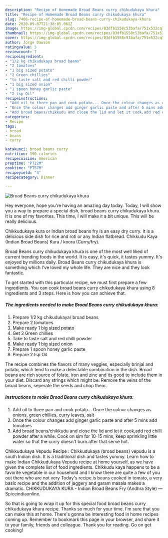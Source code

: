 ```yaml
---
description: "Recipe of Homemade Broad Beans curry chikudukaya khura"
title: "Recipe of Homemade Broad Beans curry chikudukaya khura"
slug: 7406-recipe-of-homemade-broad-beans-curry-chikudukaya-khura
date: 2020-09-07T21:38:05.061Z
image: https://img-global.cpcdn.com/recipes/03dfb1558c53bafa/751x532cq70/broad-beans-curry-chikudukaya-khura-recipe-main-photo.jpg
thumbnail: https://img-global.cpcdn.com/recipes/03dfb1558c53bafa/751x532cq70/broad-beans-curry-chikudukaya-khura-recipe-main-photo.jpg
cover: https://img-global.cpcdn.com/recipes/03dfb1558c53bafa/751x532cq70/broad-beans-curry-chikudukaya-khura-recipe-main-photo.jpg
author: Jorge Dawson
ratingvalue: 5
reviewcount: 7
recipeingredient:
- "1/2 kg chikudukaya broad beans"
- "2 tomatoes"
- "1 big sized potato"
- "2 Green chillies"
- "to taste salt and red chilli powder"
- "1 big sized onion"
- "1 spoon honey garlic paste"
- "2 tsp Oil"
recipeinstructions:
- "Add oil to three pan and cook potato... Once the colour changes as onions, green chillies, curry leaves, salt"
- "Once the colour changes add ginger garlic paste and after 5 mins add tomatoes"
- "Add broad beans/chikkudu and close the lid and let it cook,add red chilli powder after a while. Cook on sim for 10-15 mins, keep sprinkling little water so that the curry doesn&#39;t burn.after that serve hot."
categories:
- Recipe
tags:
- broad
- beans
- curry

katakunci: broad beans curry 
nutrition: 190 calories
recipecuisine: American
preptime: "PT22M"
cooktime: "PT57M"
recipeyield: "4"
recipecategory: Dinner

---
```



![Broad Beans curry chikudukaya khura](https://img-global.cpcdn.com/recipes/03dfb1558c53bafa/751x532cq70/broad-beans-curry-chikudukaya-khura-recipe-main-photo.jpg)

Hey everyone, hope you're having an amazing day today. Today, I will show you a way to prepare a special dish, broad beans curry chikudukaya khura. It is one of my favorites. This time, I will make it a bit unique. This will be really delicious.

Chikkudukaya kura or Indian broad beans fry is an easy dry curry. It is a delicious side dish for rice and roti or any Indian flatbread. Chikkudu Kaya (Indian Broad Beans) Kura / koora (Curry/fry).

Broad Beans curry chikudukaya khura is one of the most well liked of current trending foods in the world. It is easy, it's quick, it tastes yummy. It's enjoyed by millions daily. Broad Beans curry chikudukaya khura is something which I've loved my whole life. They are nice and they look fantastic.


To get started with this particular recipe, we must first prepare a few ingredients. You can cook broad beans curry chikudukaya khura using 8 ingredients and 3 steps. Here is how you can achieve that.

<!--inarticleads1-->

##### The ingredients needed to make Broad Beans curry chikudukaya khura:

1. Prepare 1/2 kg chikudukaya/ broad beans
1. Prepare 2 tomatoes
1. Make ready 1 big sized potato
1. Get 2 Green chillies
1. Take to taste salt and red chilli powder
1. Make ready 1 big sized onion
1. Prepare 1 spoon honey garlic paste
1. Prepare 2 tsp Oil


The recipe combines the flavors of many veggies, especially brinjal and potato, which tend to make a delectable combination in the dish. Broad beans are rich source of folate, iron and zinc and its good to include them in your diet. Discard any strings which might be. Remove the veins of the broad beans, seperate the seeds and chop them. 

<!--inarticleads2-->

##### Instructions to make Broad Beans curry chikudukaya khura:

1. Add oil to three pan and cook potato... Once the colour changes as onions, green chillies, curry leaves, salt
1. Once the colour changes add ginger garlic paste and after 5 mins add tomatoes
1. Add broad beans/chikkudu and close the lid and let it cook,add red chilli powder after a while. Cook on sim for 10-15 mins, keep sprinkling little water so that the curry doesn&#39;t burn.after that serve hot.


Chikkudukaya Vepudu Recipe : Chikkudukaya (broad beans) vepudu is a south Indian dish. It is a traditional dish and tastes yummy. Learn how to make Indian Chikkudukaya Vepudu recipe at home yourself, as we have given the complete list of food ingredients. Chikkudu kaya happens to be a favorite vegetable in our household and I know there are quite a few of you out there who are not very Today&#39;s recipe is beans cooked in tomato, a very basic recipe and the addition of jaggery and garam masala makes a dramatic. CHIKKUDUKAYA KURA - Indian Broad Beans Fry (Andhra Style) — Spiceindiaonline. 

So that is going to wrap it up for this special food broad beans curry chikudukaya khura recipe. Thanks so much for your time. I'm sure that you can make this at home. There's gonna be interesting food in home recipes coming up. Remember to bookmark this page in your browser, and share it to your family, friends and colleague. Thank you for reading. Go on get cooking!
